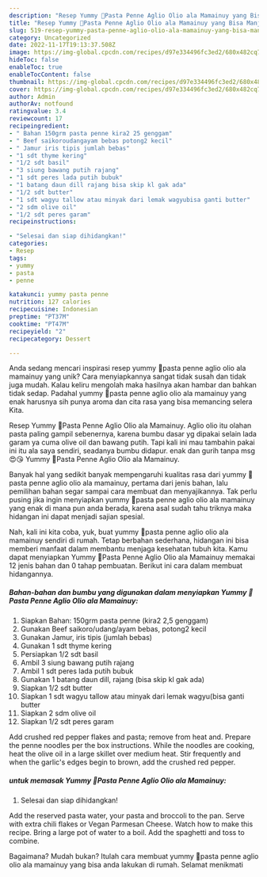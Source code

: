 ```yaml
---
description: "Resep Yummy 🤤Pasta Penne Aglio Olio ala Mamainuy yang Bisa Manjain Lidah"
title: "Resep Yummy 🤤Pasta Penne Aglio Olio ala Mamainuy yang Bisa Manjain Lidah"
slug: 519-resep-yummy-pasta-penne-aglio-olio-ala-mamainuy-yang-bisa-manjain-lidah
category: Uncategorized
date: 2022-11-17T19:13:37.508Z
image: https://img-global.cpcdn.com/recipes/d97e334496fc3ed2/680x482cq70/yummy-pasta-penne-aglio-olio-ala-mamainuy-foto-resep-utama.jpg
hideToc: false
enableToc: true
enableTocContent: false
thumbnail: https://img-global.cpcdn.com/recipes/d97e334496fc3ed2/680x482cq70/yummy-pasta-penne-aglio-olio-ala-mamainuy-foto-resep-utama.jpg
cover: https://img-global.cpcdn.com/recipes/d97e334496fc3ed2/680x482cq70/yummy-pasta-penne-aglio-olio-ala-mamainuy-foto-resep-utama.jpg
author: Admin
authorAv: notfound
ratingvalue: 3.4
reviewcount: 17
recipeingredient:
- " Bahan 150grm pasta penne kira2 25 genggam"
- " Beef saikoroudangayam bebas potong2 kecil"
- " Jamur iris tipis jumlah bebas"
- "1 sdt thyme kering"
- "1/2 sdt basil"
- "3 siung bawang putih rajang"
- "1 sdt peres lada putih bubuk"
- "1 batang daun dill rajang bisa skip kl gak ada"
- "1/2 sdt butter"
- "1 sdt wagyu tallow atau minyak dari lemak wagyubisa ganti butter"
- "2 sdm olive oil"
- "1/2 sdt peres garam"
recipeinstructions:

- "Selesai dan siap dihidangkan!"
categories:
- Resep
tags:
- yummy
- pasta
- penne

katakunci: yummy pasta penne 
nutrition: 127 calories
recipecuisine: Indonesian
preptime: "PT37M"
cooktime: "PT47M"
recipeyield: "2"
recipecategory: Dessert

---
```





Anda sedang mencari inspirasi resep yummy 🤤pasta penne aglio olio ala mamainuy yang unik? Cara menyiapkannya sangat tidak susah dan tidak juga mudah. Kalau keliru mengolah maka hasilnya akan hambar dan bahkan tidak sedap. Padahal yummy 🤤pasta penne aglio olio ala mamainuy yang enak harusnya sih punya aroma dan cita rasa yang bisa memancing selera Kita.





Resep Yummy 🤤Pasta Penne Aglio Olio ala Mamainuy. Aglio olio itu olahan pasta paling gampil sebenernya, karena bumbu dasar yg dipakai selain lada garam ya cuma olive oil dan bawang putih. Tapi kali ini mau tambahin pakai ini itu ala saya sendiri, seadanya bumbu didapur. enak dan gurih tanpa msg 😍😘 Yummy 🤤Pasta Penne Aglio Olio ala Mamainuy.

Banyak hal yang sedikit banyak mempengaruhi kualitas rasa dari yummy 🤤pasta penne aglio olio ala mamainuy, pertama dari jenis bahan, lalu pemilihan bahan segar sampai cara membuat dan menyajikannya. Tak perlu pusing jika ingin menyiapkan yummy 🤤pasta penne aglio olio ala mamainuy yang enak di mana pun anda berada, karena asal sudah tahu triknya maka hidangan ini dapat menjadi sajian spesial.






Nah, kali ini kita coba, yuk, buat yummy 🤤pasta penne aglio olio ala mamainuy sendiri di rumah. Tetap berbahan sederhana, hidangan ini bisa memberi manfaat dalam membantu menjaga kesehatan tubuh kita. Kamu dapat menyiapkan Yummy 🤤Pasta Penne Aglio Olio ala Mamainuy memakai 12 jenis bahan dan 0 tahap pembuatan. Berikut ini cara dalam membuat hidangannya.

<!--inarticleads1-->

##### Bahan-bahan dan bumbu yang digunakan dalam menyiapkan Yummy 🤤Pasta Penne Aglio Olio ala Mamainuy:

1. Siapkan  Bahan: 150grm pasta penne (kira2 2,5 genggam)
1. Gunakan  Beef saikoro/udang/ayam bebas, potong2 kecil
1. Gunakan  Jamur, iris tipis (jumlah bebas)
1. Gunakan 1 sdt thyme kering
1. Persiapkan 1/2 sdt basil
1. Ambil 3 siung bawang putih rajang
1. Ambil 1 sdt peres lada putih bubuk
1. Gunakan 1 batang daun dill, rajang (bisa skip kl gak ada)
1. Siapkan 1/2 sdt butter
1. Siapkan 1 sdt wagyu tallow atau minyak dari lemak wagyu(bisa ganti butter
1. Siapkan 2 sdm olive oil
1. Siapkan 1/2 sdt peres garam


Add crushed red pepper flakes and pasta; remove from heat and. Prepare the penne noodles per the box instructions. While the noodles are cooking, heat the olive oil in a large skillet over medium heat. Stir frequently and when the garlic&#39;s edges begin to brown, add the crushed red pepper. 

<!--inarticleads2-->

#####  untuk memasak Yummy 🤤Pasta Penne Aglio Olio ala Mamainuy:


1. Selesai dan siap dihidangkan!

Add the reserved pasta water, your pasta and broccoli to the pan. Serve with extra chili flakes or Vegan Parmesan Cheese. Watch how to make this recipe. Bring a large pot of water to a boil. Add the spaghetti and toss to combine. 

Bagaimana? Mudah bukan? Itulah cara membuat yummy 🤤pasta penne aglio olio ala mamainuy yang bisa anda lakukan di rumah. Selamat menikmati
